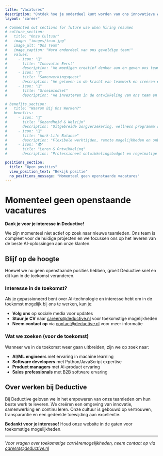 ```yaml
---
title: "Vacatures"
description: "Ontdek hoe je onderdeel kunt worden van ons innovatieve AI-team bij Deductive."
layout: "career"

# Commented out sections for future use when hiring resumes
# culture_section:
#   title: "Onze Cultuur"
#   image: "images/team.jpg"
#   image_alt: "Ons Team"
#   image_caption: "Word onderdeel van ons geweldige team!"
#   values:
#     - icon: "🌟"
#       title: "Innovatie Eerst"
#       description: "We moedigen creatief denken aan en geven ons team de ruimte om grenzen te verleggen en nieuwe mogelijkheden te verkennen."
#     - icon: "🤝"
#       title: "Samenwerkingsgeest"
#       description: "We geloven in de kracht van teamwork en creëren een omgeving waar ieders stem wordt gehoord en gewaardeerd."
#     - icon: "🌱"
#       title: "Groeimindset"
#       description: "We investeren in de ontwikkeling van ons team en bieden kansen voor continue leren en vooruitgang."

# benefits_section:
#   title: "Waarom Bij Ons Werken?"
#   benefits:
#     - icon: "💪"
#       title: "Gezondheid & Welzijn"
#       description: "Uitgebreide zorgverzekering, wellness programma's en mentale gezondheidsondersteuning."
#     - icon: "🎯"
#       title: "Work-Life Balance"
#       description: "Flexibele werktijden, remote mogelijkheden en onbeperkt verlof beleid."
#     - icon: "📚"
#       title: "Leren & Ontwikkeling"
#       description: "Professioneel ontwikkelingsbudget en regelmatige leersessies."

positions_section:
  title: "Open posities"
  view_position_text: "Bekijk positie"
  no_positions_message: "Momenteel geen openstaande vacatures"
---
```


# Momenteel geen openstaande vacatures

**Dank je voor je interesse in Deductive!**

We zijn momenteel niet actief op zoek naar nieuwe teamleden. Ons team is compleet voor de huidige projecten en we focussen ons op het leveren van de beste AI-oplossingen aan onze klanten.

## Blijf op de hoogte

Hoewel we nu geen openstaande posities hebben, groeit Deductive snel en dit kan in de toekomst veranderen. 

### Interesse in de toekomst?

Als je gepassioneerd bent over AI-technologie en interesse hebt om in de toekomst mogelijk bij ons te werken, kun je:

- **Volg ons** op sociale media voor updates
- **Stuur je CV** naar careers@deductive.nl voor toekomstige mogelijkheden
- **Neem contact op** via [contact@deductive.nl](mailto:contact@deductive.nl) voor meer informatie

### Wat we zoeken (voor de toekomst)

Wanneer we in de toekomst weer gaan uitbreiden, zijn we op zoek naar:
- **AI/ML engineers** met ervaring in machine learning
- **Software developers** met Python/JavaScript expertise  
- **Product managers** met AI-product ervaring
- **Sales professionals** met B2B software ervaring

## Over werken bij Deductive

Bij Deductive geloven we in het empoweren van onze teamleden om hun beste werk te leveren. We creëren een omgeving van innovatie, samenwerking en continu leren. Onze cultuur is gebouwd op vertrouwen, transparantie en een gedeelde toewijding aan excellentie.

**Bedankt voor je interesse!** Houd onze website in de gaten voor toekomstige mogelijkheden.

---

*Voor vragen over toekomstige carrièremogelijkheden, neem contact op via [careers@deductive.nl](mailto:careers@deductive.nl)*
